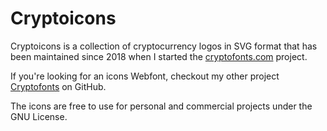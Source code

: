 # Cryptoicons

Cryptoicons is a collection of cryptocurrency logos in SVG format that has been maintained since 2018 when I started the [cryptofonts.com](https://www.cryptofonts.com) project.

If you're looking for an icons Webfont, checkout my other project [Cryptofonts](https://github.com/monzanifabio/cryptofont) on GitHub.

The icons are free to use for personal and commercial projects under the GNU License.
